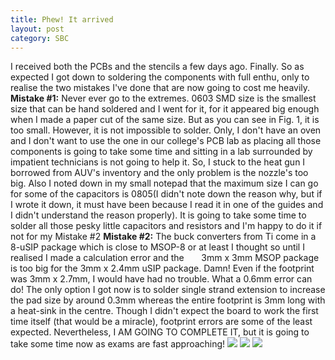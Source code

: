 ```yaml
---
title: Phew! It arrived
layout: post
category: SBC
---
```


I received both the PCBs and the stencils a few days ago. Finally. So as expected I got down to soldering the components with full enthu, only to realise the two mistakes I've done that are now going to cost me heavily. **Mistake #1:** Never ever go to the extremes. 0603 SMD size is the smallest size that can be hand soldered and I went for it, for it appeared big enough when I made a paper cut of the same size. But as you can see in Fig. 1, it is too small. However, it is not impossible to solder. Only, I don't have an oven and I don't want to use the one in our college's PCB lab as placing all those components is going to take some time and sitting in a lab surrounded by impatient technicians is not going to help it. So, I stuck to the heat gun I borrowed from AUV's inventory and the only problem is the nozzle's too big. Also I noted down in my small notepad that the maximum size I can go for some of the capacitors is 0805(I didn't note down the reason why, but if I wrote it down, it must have been because I read it in one of the guides and I didn't understand the reason properly). It is going to take some time to solder all those pesky little capacitors and resistors and I'm happy to do it if not for my Mistake #2 **Mistake #2:** The buck converters from Ti come in a 8-uSIP package which is close to MSOP-8 or at least I thought so until I realised I made a calculation error and the       3mm x 3mm MSOP package is too big for the 3mm x 2.4mm uSIP package. Damn! Even if the footprint was 3mm x 2.7mm, I would have had no trouble. What a 0.6mm error can do! The only option I got now is to solder single strand extension to increase the pad size by around 0.3mm whereas the entire footprint is 3mm long with a heat-sink in the centre. Though I didn't expect the board to work the first time itself (that would be a miracle), footprint errors are some of the least expected. Nevertheless, I AM GOING TO COMPLETE IT, but it is going to take some time now as exams are fast approaching! 
<img src="{{site.baseurl}}/images/17887408_1329512447096485_1432388402_o.jpg"> 
<img src="{{site.baseurl}}/images/17917013_1329512600429803_1171099069_o.jpg"> 
<img src="{{site.baseurl}}/images/17887535_1329512633763133_1027423323_o.jpg"> 